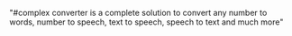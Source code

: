 "#complex converter is a complete solution to convert any number to words, number to speech, text to speech, speech to text and much more" 
